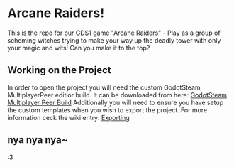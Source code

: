 # Arcane Raiders!
This is the repo for our GDS1 game "Arcane Raiders" - Play as a group of scheming witches trying to make your way up the deadly tower with only your magic and wits! Can you make it to the top?

## Working on the Project
In order to open the project you will need the custom GodotSteam MultiplayerPeer editior build. It can be downloaded from here: 
[GodotSteam Multiplayer Peer Build](https://github.com/GodotSteam/GodotSteam/releases/tag/v4.8-mp)
Additionally you will need to ensure you have setup the custom templates when you wish to export the project. For more information ceck the wiki entry: [Exporting](https://github.com/Eefschmeef2310/Arcane-Raiders/wiki/Utilities-&-Other-Stuff#exporting)

## nya nya nya~
:3
